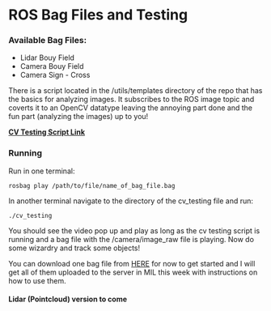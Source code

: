 # **ROS Bag Files and Testing**

### Available Bag Files:
* Lidar Bouy Field
* Camera Bouy Field
* Camera Sign - Cross

There is a script located in the /utils/templates directory of the repo that has the basics for analyzing images. It subscribes to the ROS image topic and coverts it to an OpenCV datatype leaving the annoying part done and the fun part (analyzing the images) up to you!

[**CV Testing Script Link**](https://github.com/uf-mil/Navigator/blob/master/utils/templates/cv_testing)

### Running

Run in one terminal:

    rosbag play /path/to/file/name_of_bag_file.bag 

In another terminal navigate to the directory of the cv_testing file and run:

    ./cv_testing

You should see the video pop up and play as long as the cv testing script is running and a bag file with the /camera/image_raw file is playing. Now do some wizardry and track some objects!

You can download one bag file from [HERE](https://drive.google.com/open?id=0B-z-0c8O0GlpOHpaUmcwdTgzWEE) for now  to get started and I will get all of them uploaded to the server in MIL this week with instructions on how to use them. 

#### Lidar (Pointcloud) version to come


